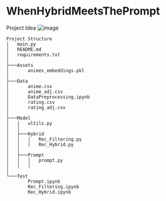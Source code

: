# WhenHybridMeetsThePrompt
Project Idea
![image](https://github.com/ndmawpu/When-Hybrid-meets-the-Prompt/assets/92135945/cf6135cd-420c-4f9b-9d1c-7ebe81fb6f17)

```
Project Structure
│   main.py
│   README.md
│   requirements.txt
│
├───Assets
│       animes_embeddings.pkl
│
├───Data
│       anime.csv
│       anime_adj.csv
│       DataPreprocessing.ipynb
│       rating.csv
│       rating_adj.csv
│
├───Model
│   │   ultils.py
│   │
│   ├───Hybrid
│   │   │   Rec_Filtering.py
│   │   │   Rec_Hybrid.py
│   │
│   ├───Prompt
│   │   │   prompt.py
│   │   │
│
└───Test
        Prompt.ipynb
        Rec_Filtering.ipynb
        Rec_Hybrid.ipynb
```
